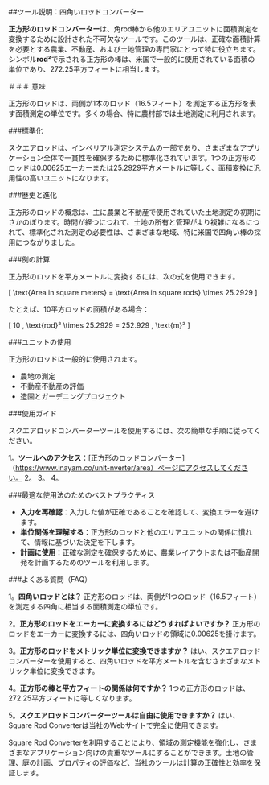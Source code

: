 ##ツール説明：四角いロッドコンバーター

**正方形のロッドコンバーター**は、角rod棒から他のエリアユニットに面積測定を変換するために設計された不可欠なツールです。このツールは、正確な面積計算を必要とする農業、不動産、および土地管理の専門家にとって特に役立ちます。シンボル**rod²**で示される正方形の棒は、米国で一般的に使用されている面積の単位であり、272.25平方フィートに相当します。

＃＃＃ 意味

正方形のロッドは、両側が1本のロッド（16.5フィート）を測定する正方形を表す面積測定の単位です。多くの場合、特に農村部では土地測定に利用されます。

###標準化

スクエアロッドは、インペリアル測定システムの一部であり、さまざまなアプリケーション全体で一貫性を確保するために標準化されています。1つの正方形のロッドは0.00625エーカーまたは25.2929平方メートルに等しく、面積変換に汎用性の高いユニットになります。

###歴史と進化

正方形のロッドの概念は、主に農業と不動産で使用されていた土地測定の初期にさかのぼります。時間が経つにつれて、土地の所有と管理がより複雑になるにつれて、標準化された測定の必要性は、さまざまな地域、特に米国で四角い棒の採用につながりました。

###例の計算

正方形のロッドを平方メートルに変換するには、次の式を使用できます。

\[ \text{Area in square meters} = \text{Area in square rods} \times 25.2929 \]

たとえば、10平方ロッドの面積がある場合：

\[ 10 \, \text{rod}² \times 25.2929 = 252.929 \, \text{m}² \]

###ユニットの使用

正方形のロッドは一般的に使用されます。

- 農地の測定
- 不動産不動産の評価
- 造園とガーデニングプロジェクト

###使用ガイド

スクエアロッドコンバーターツールを使用するには、次の簡単な手順に従ってください。

1。**ツールへのアクセス**：[正方形のロッドコンバーター]（https://www.inayam.co/unit-nverter/area）ページにアクセスしてください。
2。
3。
4。

###最適な使用法のためのベストプラクティス

-  **入力を再確認**：入力した値が正確であることを確認して、変換エラーを避けます。
-  **単位関係を理解する**：正方形のロッドと他のエリアユニットの関係に慣れて、情報に基づいた決定を下します。
-  **計画に使用**：正確な測定を確保するために、農業レイアウトまたは不動産開発を計画するためのツールを利用します。

###よくある質問（FAQ）

1。**四角いロッドとは？**
正方形のロッドは、両側が1つのロッド（16.5フィート）を測定する四角に相当する面積測定の単位です。

2。**正方形のロッドをエーカーに変換するにはどうすればよいですか？**
正方形のロッドをエーカーに変換するには、四角いロッドの領域に0.00625を掛けます。

3。**正方形のロッドをメトリック単位に変換できますか？**
はい、スクエアロッドコンバーターを使用すると、四角いロッドを平方メートルを含むさまざまなメトリック単位に変換できます。

4。**正方形の棒と平方フィートの関係は何ですか？**
1つの正方形のロッドは、272.25平方フィートに等しくなります。

5。**スクエアロッドコンバーターツールは自由に使用できますか？**
はい、Square Rod Converterは当社のWebサイトで完全に使用できます。

Square Rod Converterを利用することにより、領域の測定機能を強化し、さまざまなアプリケーション向けの貴重なツールにすることができます。土地の管理、庭の計画、プロパティの評価など、当社のツールは計算の正確性と効率を保証します。